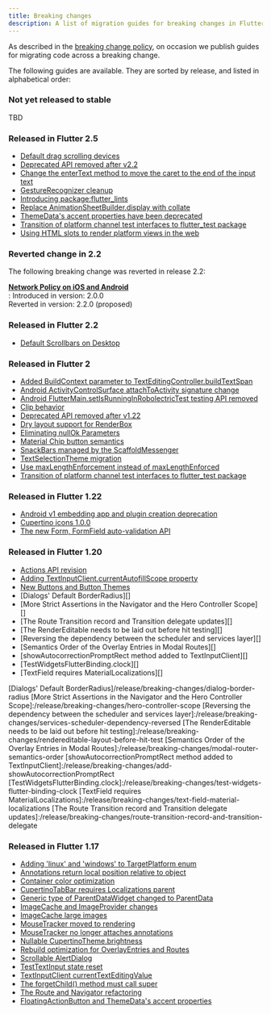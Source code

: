 ```yaml
---
title: Breaking changes
description: A list of migration guides for breaking changes in Flutter.
---
```


As described in the [breaking change policy][],
on occasion we publish guides
for migrating code across a breaking change.

The following guides are available. They are sorted by
release, and listed in alphabetical order:

### Not yet released to stable

TBD

### Released in Flutter 2.5

* [Default drag scrolling devices][]
* [Deprecated API removed after v2.2][]  
* [Change the enterText method to move the caret to the end of the input text][]
* [GestureRecognizer cleanup][]
* [Introducing package:flutter_lints][]
* [Replace AnimationSheetBuilder.display with collate][]
* [ThemeData's accent properties have been deprecated][]
* [Transition of platform channel test interfaces to flutter_test package][]
* [Using HTML slots to render platform views in the web][]

[Change the enterText method to move the caret to the end of the input text]:/release/breaking-changes/enterText-trailing-caret
[Default drag scrolling devices]:/release/breaking-changes/default-scroll-behavior-drag
[Deprecated API removed after v2.2]:/release/breaking-changes/2-2-deprecations
[GestureRecognizer cleanup]:/release/breaking-changes/gesture-recognizer-add-allowed-pointer
[Introducing package:flutter_lints]:/release/breaking-changes/flutter-lints-package
[Replace AnimationSheetBuilder.display with collate]:/release/breaking-changes/animation-sheet-builder-display
[ThemeData's accent properties have been deprecated]:/release/breaking-changes/theme-data-accent-properties
[Transition of platform channel test interfaces to flutter_test package]:/release/breaking-changes/mock-platform-channels
[Using HTML slots to render platform views in the web]:/release/breaking-changes/platform-views-using-html-slots-web

### Reverted change in 2.2

The following breaking change was reverted in release 2.2:

<b>[Network Policy on iOS and Android][]</b><br>
:  Introduced in version: 2.0.0<br>
   Reverted in version:   2.2.0 (proposed)

[Network Policy on iOS and Android]:/release/breaking-changes/network-policy-ios-android

### Released in Flutter 2.2

* [Default Scrollbars on Desktop][]

[Default Scrollbars on Desktop]:/release/breaking-changes/default-desktop-scrollbars

### Released in Flutter 2

* [Added BuildContext parameter to TextEditingController.buildTextSpan][]
* [Android ActivityControlSurface attachToActivity signature change][]
* [Android FlutterMain.setIsRunningInRobolectricTest testing API removed][]
* [Clip behavior][]
* [Deprecated API removed after v1.22][]
* [Dry layout support for RenderBox][]
* [Eliminating nullOk Parameters][]
* [Material Chip button semantics][]
* [SnackBars managed by the ScaffoldMessenger][]
* [TextSelectionTheme migration][]
* [Use maxLengthEnforcement instead of maxLengthEnforced][]
* [Transition of platform channel test interfaces to flutter_test package][]

[Added BuildContext parameter to TextEditingController.buildTextSpan]:/release/breaking-changes/buildtextspan-buildcontext
[Android ActivityControlSurface attachToActivity signature change]:/release/breaking-changes/android-activity-control-surface-attach
[Android FlutterMain.setIsRunningInRobolectricTest testing API removed]:/release/breaking-changes/android-setIsRunningInRobolectricTest-removed
[Clip behavior]:/release/breaking-changes/clip-behavior
[Deprecated API removed after v1.22]:/release/breaking-changes/1-22-deprecations
[Dry layout support for RenderBox]:/release/breaking-changes/renderbox-dry-layout
[Eliminating nullOk Parameters]:/release/breaking-changes/eliminating-nullok-parameters
[Material Chip button semantics]:/release/breaking-changes/material-chip-button-semantics
[SnackBars managed by the ScaffoldMessenger]: /release/breaking-changes/scaffold-messenger
[TextSelectionTheme migration]:/release/breaking-changes/text-selection-theme
[Use maxLengthEnforcement instead of maxLengthEnforced]:/release/breaking-changes/use-maxLengthEnforcement-instead-of-maxLengthEnforced
[Transition of platform channel test interfaces to flutter_test package]:/release/breaking-changes/mock-platform-channels

### Released in Flutter 1.22

* [Android v1 embedding app and plugin creation deprecation][]
* [Cupertino icons 1.0.0][]
* [The new Form, FormField auto-validation API][]


[Android v1 embedding app and plugin creation deprecation]:/release/breaking-changes/android-v1-embedding-create-deprecation
[Cupertino icons 1.0.0]:/release/breaking-changes/cupertino-icons-1.0.0
[The new Form, FormField auto-validation API]:/release/breaking-changes/form-field-autovalidation-api

### Released in Flutter 1.20

* [Actions API revision][]
* [Adding TextInputClient.currentAutofillScope property][]
* [New Buttons and Button Themes][]
* [Dialogs' Default BorderRadius][]
* [More Strict Assertions in the Navigator and the Hero Controller Scope][]
* [The Route Transition record and Transition delegate updates][]
* [The RenderEditable needs to be laid out before hit testing][]
* [Reversing the dependency between the scheduler and services layer][]
* [Semantics Order of the Overlay Entries in Modal Routes][]
* [showAutocorrectionPromptRect method added to TextInputClient][]
* [TestWidgetsFlutterBinding.clock][]
* [TextField requires MaterialLocalizations][]

[Actions API revision]:/release/breaking-changes/actions-api-revision
[Adding TextInputClient.currentAutofillScope property]:/release/breaking-changes/add-currentAutofillScope-to-TextInputClient
[New Buttons and Button Themes]:/release/breaking-changes/buttons
[Dialogs' Default BorderRadius]/release/breaking-changes/dialog-border-radius
[More Strict Assertions in the Navigator and the Hero Controller Scope]:/release/breaking-changes/hero-controller-scope
[Reversing the dependency between the scheduler and services layer]:/release/breaking-changes/services-scheduler-dependency-reversed
[The RenderEditable needs to be laid out before hit testing]:/release/breaking-changes/rendereditable-layout-before-hit-test
[Semantics Order of the Overlay Entries in Modal Routes]:/release/breaking-changes/modal-router-semantics-order
[showAutocorrectionPromptRect method added to TextInputClient]:/release/breaking-changes/add-showAutocorrectionPromptRect
[TestWidgetsFlutterBinding.clock]:/release/breaking-changes/test-widgets-flutter-binding-clock
[TextField requires MaterialLocalizations]:/release/breaking-changes/text-field-material-localizations
[The Route Transition record and Transition delegate updates]:/release/breaking-changes/route-transition-record-and-transition-delegate

### Released in Flutter 1.17

* [Adding 'linux' and 'windows' to TargetPlatform enum][]
* [Annotations return local position relative to object][]
* [Container color optimization][]
* [CupertinoTabBar requires Localizations parent][]
* [Generic type of ParentDataWidget changed to ParentData][]
* [ImageCache and ImageProvider changes][]
* [ImageCache large images][]
* [MouseTracker moved to rendering][]
* [MouseTracker no longer attaches annotations][]
* [Nullable CupertinoTheme.brightness][]
* [Rebuild optimization for OverlayEntries and Routes][]
* [Scrollable AlertDialog][]
* [TestTextInput state reset][]
* [TextInputClient currentTextEditingValue][]
* [The forgetChild() method must call super][]
* [The Route and Navigator refactoring][]
* [FloatingActionButton and ThemeData's accent properties][]

[Adding 'linux' and 'windows' to TargetPlatform enum]:/release/breaking-changes/target-platform-linux-windows
[Annotations return local position relative to object]:/release/breaking-changes/annotations-return-local-position-relative-to-object
[breaking change policy]:/resources/compatibility
[Container color optimization]:/release/breaking-changes/container-color
[CupertinoTabBar requires Localizations parent]:/release/breaking-changes/cupertino-tab-bar-localizations
[Generic type of ParentDataWidget changed to ParentData]:/release/breaking-changes/parent-data-widget-generic-type
[ImageCache and ImageProvider changes]:/release/breaking-changes/image-cache-and-provider
[ImageCache large images]:/release/breaking-changes/imagecache-large-images
[MouseTracker moved to rendering]:/release/breaking-changes/mouse-tracker-moved-to-rendering
[MouseTracker no longer attaches annotations]:/release/breaking-changes/mouse-tracker-no-longer-attaches-annotations
[Nullable CupertinoTheme.brightness]:/release/breaking-changes/nullable-cupertinothemedata-brightness
[Rebuild optimization for OverlayEntries and Routes]:/release/breaking-changes/overlay-entry-rebuilds
[Replace AnimationSheetBuilder.display with collate]:/release/breaking-changes/animation-sheet-builder-display
[Scrollable AlertDialog]:/release/breaking-changes/scrollable-alert-dialog
[TestTextInput state reset]:/release/breaking-changes/test-text-input
[TextInputClient currentTextEditingValue]:/release/breaking-changes/text-input-client-current-value
[The forgetChild() method must call super]:/release/breaking-changes/forgetchild-call-super
[The Route and Navigator refactoring]:/release/breaking-changes/route-navigator-refactoring
[FloatingActionButton and ThemeData's accent properties]:/release/breaking-changes/fab-theme-data-accent-properties
